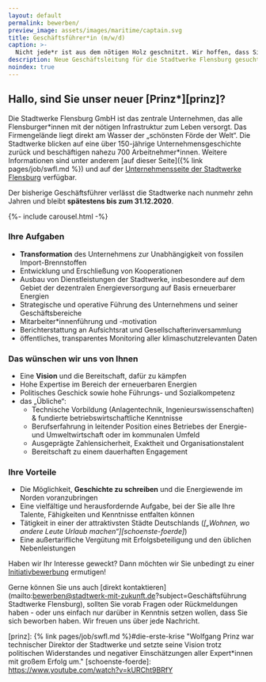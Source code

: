 ```yaml
---
layout: default
permalink: bewerben/
preview_image: assets/images/maritime/captain.svg
title: Geschäftsführer*in (m/w/d)
caption: >-
  Nicht jede*r ist aus dem nötigen Holz geschnitzt. Wir hoffen, dass Sie es sind oder einen Menschen kennen, der es ist! Erhalten Sie hier einen Überblick über das Anforderungsprofil der höchstdotierten Stelle Flensburgs.
description: Neue Geschäftsleitung für die Stadtwerke Flensburg gesucht!
noindex: true
---
```


## Hallo, sind Sie unser neuer [Prinz\*][prinz]?

Die Stadtwerke Flensburg GmbH ist das zentrale Unternehmen, das alle Flensburger*innen mit der nötigen Infrastruktur zum Leben versorgt. Das Firmengelände liegt direkt am Wasser der „schönsten Förde der Welt“. Die Stadtwerke blicken auf eine über 150-jährige Unternehmensgeschichte zurück und beschäftigen nahezu 700 Arbeitnehmer\*innen. Weitere Informationen sind unter anderem [auf dieser Seite]({% link pages/job/swfl.md %}) und auf der [Unternehmensseite der Stadtwerke Flensburg](https://www.stadtwerke-flensburg.de/unternehmen/ueber-uns/) verfügbar.

Der bisherige Geschäftsführer verlässt die Stadtwerke nach nunmehr zehn Jahren und bleibt **spätestens bis zum 31.12.2020**.

{%- include carousel.html -%}


### Ihre Aufgaben

* **Transformation** des Unternehmens zur Unabhängigkeit von fossilen Import-Brennstoffen
* Entwicklung und Erschließung von Kooperationen 
* Ausbau von Dienstleistungen der Stadtwerke, insbesondere auf dem Gebiet der dezentralen Energieversorgung auf Basis erneuerbarer Energien 
* Strategische und operative Führung des Unternehmens und seiner Geschäftsbereiche
* Mitarbeiter\*innenführung und -motivation 
* Berichterstattung an Aufsichtsrat und Gesellschafterinversammlung
* öffentliches, transparentes Monitoring aller klimaschutzrelevanten Daten

### Das wünschen wir uns von Ihnen

* Eine **Vision** und die Bereitschaft, dafür zu kämpfen
* Hohe Expertise im Bereich der erneuerbaren Energien
* Politisches Geschick sowie hohe Führungs- und Sozialkompetenz
* das „Übliche“:
    * Technische Vorbildung (Anlagentechnik, Ingenieurswissenschaften) & fundierte betriebswirtschaftliche Kenntnisse
    * Berufserfahrung in leitender Position eines Betriebes der Energie- und Umweltwirtschaft oder im kommunalen Umfeld  
    * Ausgeprägte Zahlensicherheit, Exaktheit und Organisationstalent
    * Bereitschaft zu einem dauerhaften Engagement

### Ihre Vorteile

* Die Möglichkeit, **Geschichte zu schreiben** und die Energiewende im Norden voranzubringen
* Eine vielfältige und herausfordernde Aufgabe, bei der Sie alle Ihre Talente, Fähigkeiten und Kenntnisse entfalten können
* Tätigkeit in einer der attraktivsten Städte Deutschlands (*[„Wohnen, wo andere Leute Urlaub machen“][schoenste-foerde]*)
* Eine außertarifliche Vergütung mit Erfolgsbeteiligung und den üblichen Nebenleistungen

Haben wir Ihr Interesse geweckt? Dann möchten wir Sie unbedingt zu einer [Initiativbewerbung](https://www.stadtwerke-flensburg.de/unternehmen/jobs-karriere/richtig-bewerben/) ermutigen!  

Gerne können Sie uns auch [direkt kontaktieren](mailto:bewerben@stadtwerk-mit-zukunft.de?subject=Geschäftsführung Stadtwerke Flensburg), sollten Sie vorab Fragen oder Rückmeldungen haben - oder uns einfach nur darüber in Kenntnis setzen wollen, dass Sie sich beworben haben. Wir freuen uns über jede Nachricht.

<script>

var checkReadyState = setInterval(function() {

  if ((document.readyState === "interactive" || document.readyState === "complete") && $) {
    clearInterval(checkReadyState)
    startCarousel();
  }
}, 100)

  function startCarousel() {

    $.getScript("{{ "assets/js/lib/jquery.scrollex-0.2.1.min.js" | relative_url }}")
    var	$window = $(window),
      settings = {

			// Carousels
				carousels: {
					speed: 4,
					fadeIn: true,
					fadeDelay: 250
				}
		};    
		$('.carousel').each(function() {
			var	$t = $(this),
				$forward = $('<span class="forward"></span>'),
				$backward = $('<span class="backward"></span>'),
				$reel = $t.children('.reel'),
				$items = $reel.children('article');

			var	pos = 0,
				leftLimit,
				rightLimit,
				itemWidth,
				reelWidth,
				timerId;

			// Items.
				if (settings.carousels.fadeIn) {

//					$items.addClass('loading');

					$t.scrollex({
						mode: 'middle',
						top: '-20vh',
						bottom: '-20vh',
						enter: function() {

							var	timerId,
								limit = $items.length - Math.ceil($window.width() / itemWidth);

							timerId = window.setInterval(function() {
								var x = $items.filter('.loading'), xf = x.first();

								if (x.length <= limit) {

									window.clearInterval(timerId);
									$items.removeClass('loading');
									return;

								}

								xf.removeClass('loading');

							}, settings.carousels.fadeDelay);

						}
					});

				}

			// Main.
				$t._update = function() {
					pos = 0;
					rightLimit = (-1 * reelWidth) + $window.width();
					leftLimit = 0;
          $t._updatePos();
				};

				$t._updatePos = function() { $reel.css('transform', 'translate(' + pos + 'px, 0)'); };

			// Forward.
				$forward
					.appendTo($t)
					// .hide()
					.mouseenter(function(e) {
						timerId = window.setInterval(function() {
							pos -= settings.carousels.speed;

							if (pos <= rightLimit)
							{
								window.clearInterval(timerId);
								pos = rightLimit;
							}

							$t._updatePos();
						}, 10);
					})
					.mouseleave(function(e) {
						window.clearInterval(timerId);
					});

			// Backward.
				$backward
					.appendTo($t)
					// .hide()
					.mouseenter(function(e) {
						timerId = window.setInterval(function() {
							pos += settings.carousels.speed;

							if (pos >= leftLimit) {
								window.clearInterval(timerId);
								pos = leftLimit;

							}

							$t._updatePos();
						}, 10);
					})
					.mouseleave(function(e) {
						window.clearInterval(timerId);
					});

			// Init.
      reelWidth = $reel[0].scrollWidth;

      if (browser.mobile) {

        $reel
          .css('overflow-y', 'hidden')
          .css('overflow-x', 'scroll')
          .scrollLeft(0);
        $forward.hide();
        $backward.hide();

      }
      else {

        $reel
          .css('overflow', 'visible')
          .scrollLeft(0);
        $forward.show();
        $backward.show();

      }

      $t._update();

      $window.on('resize', function() {
        reelWidth = $reel[0].scrollWidth;
        $t._update();
      }).trigger('resize');

    });
  }
</script>


  [prinz]: {% link pages/job/swfl.md %}#die-erste-krise "Wolfgang Prinz war technischer Direktor der Stadtwerke und setzte seine Vision trotz politischen Widerstandes und negativer Einschätzungen aller Expert*innen mit großem Erfolg um."
  [schoenste-foerde]: https://www.youtube.com/watch?v=kURCht9BRfY